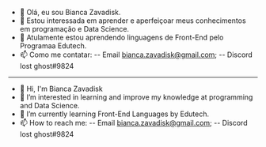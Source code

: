 - 👋 Olá, eu sou Bianca Zavadisk.
- 👀 Estou interessada em aprender e aperfeiçoar meus conhecimentos em programação e Data Science.
- 🌱 Atulamente estou aprendendo linguagens de Front-End pelo Programaa Edutech.
- 📫 Como me contatar:
    -- Email bianca.zavadisk@gmail.com;
    -- Discord lost ghost#9824
    
 --------------------------------------------------------------------

- 👋 Hi, I'm Bianca Zavadisk
- 👀 I’m interested in learning and improve my knowledge at programming and Data Science.
- 🌱 I’m currently learning Front-End Languages by Edutech.
- 📫 How to reach me:
   -- Email bianca.zavadisk@gmail.com;
   -- Discord lost ghost#9824
